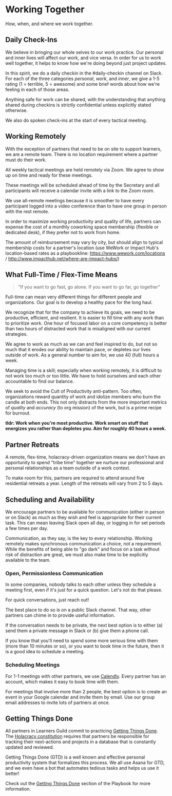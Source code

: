 # Working Together

How, when, and where we work together.

## Daily Check-Ins

We believe in bringing our whole selves to our work practice. Our personal and inner lives will affect our work, and vice versa. In order for us to work well together, it helps to know how we're doing beyond just project updates.

In this spirit, we do a daily checkin in the #daily-checkin channel on Slack. For each of the three categories _personal_, _work_, and _inner_, we give a 1-5 rating (1 = terrible, 5 = awesome) and some brief words about how we're feeling in each of those areas.

Anything safe for work can be shared, with the understanding that anything shared during checkins is strictly confidential unless explicitly stated otherwise.

We also do spoken check-ins at the start of every tactical meeting.

## Working Remotely

With the exception of partners that need to be on site to support learners, we are a remote team. There is no location requirement where a partner must do their work.

All weekly tactical meetings are held remotely via Zoom. We agree to show up on time and ready for these meetings.

These meetings will be scheduled ahead of time by the Secretary and all participants will receive a calendar invite with a link to the Zoom room.

We use all-remote meetings because it is smoother to have every participant logged into a video conference than to have one group in person with the rest remote.

In order to maximize working productivity and quality of life, partners can expense the cost of a monthly coworking space membership (flexible or dedicated desk), if they prefer not to work from home.

The amount of reimbursement may vary by city, but should align to typical membership costs for a partner's location (use WeWork or Impact Hub's location-based rates as a playbookline: https://www.wework.com/locations / http://www.impacthub.net/where-are-impact-hubs/)

## What Full-Time / Flex-Time Means

> "If you want to go fast, go alone. If you want to go far, go together"

Full-time can mean very different things for different people and organizations. Our goal is to develop a healthy pace for the long haul.

We recognize that for the company to achieve its goals, we need to be productive, efficient, and resilient. It is easier to fill time with any work than to prioritize work. One hour of focused labor on a core competency is better than two hours of distracted work that is misaligned with our current strategies.

We agree to work as much as we can and feel inspired to do, but not so much that it erodes our ability to maintain pace, or depletes our lives outside of work. As a general number to aim for, we use 40 (full) hours a week.

Managing time is a skill; especially when working remotely, it is difficult to not work too much or too little. We have to hold ourselves and each other accountable to find our balance.

We seek to avoid the Cult of Productivity anti-pattern. Too often, organizations reward quantity of work and idolize members who burn the candle at both ends. This not only distracts from the more important metrics of _quality_ and _accuracy_ (to org mission) of the work, but is a prime recipe for burnout.

**tldr: Work when you're most productive. Work smart on stuff that energizes you rather than depletes you. Aim for roughly 40 hours a week.**

## Partner Retreats

A remote, flex-time, holacracy-driven organization means we don't have an opportunity to spend "tribe time" together we nurture our professional and personal relationships as a team outside of a work context.

To make room for this, partners are required to attend around five residential retreats a year. Length of the retreats will vary from 2 to 5 days.

## Scheduling and Availability

We encourage partners to be available for communication (either in person or on Slack) as much as they wish and feel is appropriate for their current task. This can mean leaving Slack open all day, or logging in for set periods a few times per day.

Communication, as they say, is the key to every relationship. Working remotely makes synchronous communication a choice, not a requirement. While the benefits of being able to "go dark" and focus on a task without risk of distraction are great, we must also make time to be explicitly available to the team.

### Open, Permissionless Communication

In some companies, nobody talks to each other unless they schedule a meeting first, even if it's just for a quick question. Let's not do that please.

For quick conversations, just reach out!

The best place to do so is on a public Slack channel. That way, other partners can chime in to provide useful information.

If the conversation needs to be private, the next best option is to either (a) send them a private message in Slack or (b) give them a phone call.

If you know that you'll need to spend some more serious time with them (more than 10 minutes or so), or you want to book time in the future, then it is a good idea to schedule a meeting.

### Scheduling Meetings

For 1-1 meetings with other partners, we use [Calendly](https://calendly.com/). Every partner has an account, which makes it easy to book time with them.

For meetings that involve more than 2 people, the best option is to create an event in your Google calendar and invite them by email. Use our group email addresses to invite lots of partners at once.

## Getting Things Done

All partners in Learners Guild commit to practicing [Getting Things Done](GTD). The [Holacracy constitution](https://github.com/LearnersGuild/Holacracy-Constitution) requires that partners be responsible for tracking their next-actions and projects in a database that is constantly updated and reviewed.

Getting Things Done (GTD) is a well known and effective personal productivity system that formalizes this process. We all use Asana for GTD, and we even have a bot that automates tedious tasks and helps us use it better!

Check out the [Getting Things Done](GTD.md) section of the Playbook for more information.
